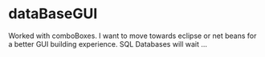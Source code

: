 # dataBaseGUI
Worked with comboBoxes. I want to move towards eclipse or net beans for a better GUI building experience. SQL Databases will wait ... 
